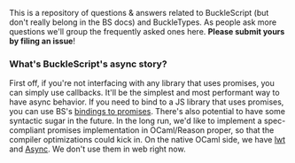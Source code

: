 This is a repository of questions & answers related to BuckleScript (but don't really belong in the BS docs) and BuckleTypes. As people ask more questions we'll group the frequently asked ones here. **Please submit yours by filing an issue**!

### What's BuckleScript's async story?
First off, if you're not interfacing with any library that uses promises, you can simply use callbacks. It'll be the simplest and most performant way to have async behavior. If you need to bind to a JS library that uses promises, you can use BS's [bindings to promises](https://github.com/bloomberg/bucklescript-addons/tree/master/bindings/bs-promise). There's also potential to have some syntactic sugar in the future. In the long run, we'd like to implement a spec-compliant promises implementation in OCaml/Reason proper, so that the compiler optimizations could kick in.
On the native OCaml side, we have [lwt](http://ocsigen.org/lwt/) and [Async](https://ocaml.janestreet.com/ocaml-core/111.03.00/doc/async/#Std). We don't use them in web right now.
